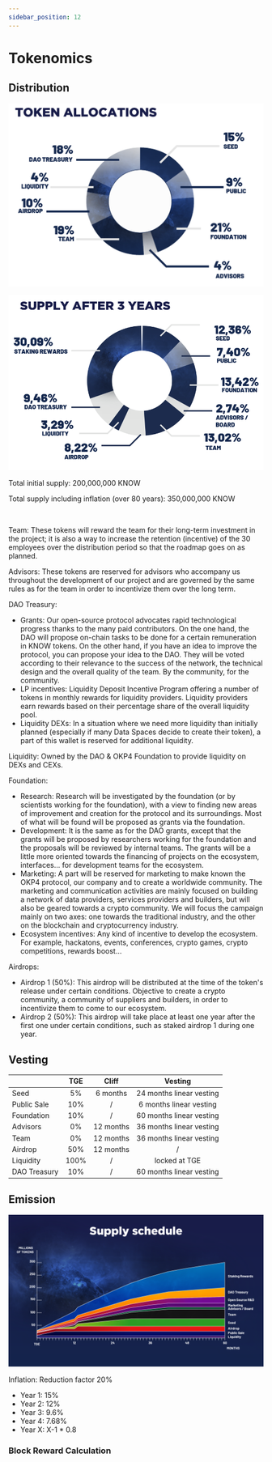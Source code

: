 ```yaml
---
sidebar_position: 12
---
```


# Tokenomics

## Distribution

![Token Allocation](/img/content/Token-Allocation.png)

![Supply after 3 years](/img/content/Supply-after-3-years.png)

Total initial supply: 200,000,000 KNOW

Total supply including inflation (over 80 years): 350,000,000 KNOW

<br/>

Team: These tokens will reward the team for their long-term investment in the project; it is also a way to increase the retention (incentive) of the 30 employees over the distribution period so that the roadmap goes on as planned.

Advisors: These tokens are reserved for advisors who accompany us throughout the development of our project and are governed by the same rules as for the team in order to incentivize them over the long term.

DAO Treasury:

- Grants: Our open-source protocol advocates rapid technological progress thanks to the many paid contributors. On the one hand, the DAO will propose on-chain tasks to be done for a certain remuneration in KNOW tokens. On the other hand, if you have an idea to improve the protocol, you can propose your idea to the DAO. They will be voted according to their relevance to the success of the network, the technical design and the overall quality of the team. By the community, for the community.
- LP incentives: Liquidity Deposit Incentive Program offering a number of tokens in monthly rewards for liquidity providers. Liquidity providers earn rewards based on their percentage share of the overall liquidity pool.
- Liquidity DEXs: In a situation where we need more liquidity than initially planned (especially if many Data Spaces decide to create their token), a part of this wallet is reserved for additional liquidity.

Liquidity: Owned by the DAO & OKP4 Foundation to provide liquidity on DEXs and CEXs.

Foundation:

- Research: Research will be investigated by the foundation (or by scientists working for the foundation), with a view to finding new areas of improvement and creation for the protocol and its surroundings. Most of what will be found will be proposed as grants via the foundation.
- Development: It is the same as for the DAO grants, except that the grants will be proposed by researchers working for the foundation and the proposals will be reviewed by internal teams. The grants will be a little more oriented towards the financing of projects on the ecosystem, interfaces... for development teams for the ecosystem.
- Marketing: A part will be reserved for marketing to make known the OKP4 protocol, our company and to create a worldwide community. The marketing and communication activities are mainly focused on building a network of data providers, services providers and builders, but will also be geared towards a crypto community. We will focus the campaign mainly on two axes: one towards the traditional industry, and the other on the blockchain and cryptocurrency industry.
- Ecosystem incentives: Any kind of incentive to develop the ecosystem. For example, hackatons, events, conferences, crypto games, crypto competitions, rewards boost...

Airdrops:

- Airdrop 1 (50%): This airdrop will be distributed at the time of the token's release under certain conditions. Objective to create a crypto community, a community of suppliers and builders, in order to incentivize them to come to our ecosystem.
- Airdrop 2 (50%): This airdrop will take place at least one year after the first one under certain conditions, such as staked airdrop 1 during one year.

## Vesting

|              |  TGE |   Cliff   |          Vesting         |
|--------------|:----:|:---------:|:------------------------:|
| Seed         |  5%  |  6 months | 24 months linear vesting |
| Public Sale  |  10% |     /     |  6 months linear vesting |
| Foundation   |  10% |     /     | 60 months linear vesting |
| Advisors     |  0%  | 12 months | 36 months linear vesting |
| Team         |  0%  | 12 months | 36 months linear vesting |
| Airdrop      |  50% | 12 months |             /            |
| Liquidity    | 100% |     /     |       locked at TGE      |
| DAO Treasury |  10% |     /     | 60 months linear vesting |

## Emission

![Supply Schedule](/img/content/Supply-schedule.png)

Inflation: Reduction factor 20%

- Year 1: 15%
- Year 2: 12%
- Year 3: 9.6%
- Year 4: 7.68%
- Year X: X-1 * 0.8

### Block Reward Calculation
